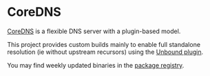 # CoreDNS

[CoreDNS](https://coredns.io/) is a flexible DNS server with a plugin-based model.

This project provides custom builds mainly to enable full standalone resolution (ie without upstream recursors) using
the [Unbound plugin](https://coredns.io/explugins/unbound/).

You may find weekly updated binaries in the [package registry](https://gitlab.com/mangadex-pub/coredns/-/packages).  
